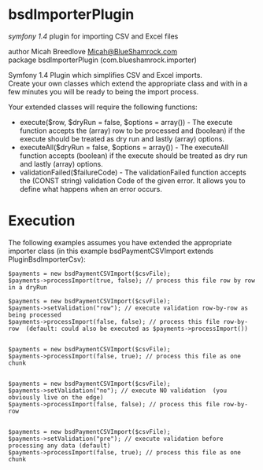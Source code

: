 bsdImporterPlugin
=================
*symfony 1.4* plugin for importing CSV and Excel files  
  
author Micah Breedlove <Micah@BlueShamrock.com>  
package bsdImporterPlugin (com.blueshamrock.importer)  

Symfony 1.4 Plugin which simplifies CSV and Excel imports.  
Create your own classes which extend the appropriate class and with in a few minutes you 
will be ready to being the import process.  
  
Your extended classes will require the following functions:  
* execute($row, $dryRun = false, $options = array()) - The execute function accepts the (array) row to be processed and (boolean) if the execute should be treated as dry run and lastly (array) options.  
* executeAll($dryRun = false, $options = array()) - The executeAll function accepts (boolean) if the execute should be treated as dry run and lastly (array) options.  
* validationFailed($failureCode) - The validationFailed function accepts the (CONST string) validation Code of the given error. It allows you to define what happens when an error occurs.
  
Execution
=========
The following examples assumes you have extended the appropriate importer class (in this example bsdPaymentCSVImport extends PluginBsdImporterCsv):  
    
    $payments = new bsdPaymentCSVImport($csvFile);  
    $payments->processImport(true, false); // process this file row by row in a dryRun  
       
    $payments = new bsdPaymentCSVImport($csvFile);  
    $payments->setValidation("row"); // execute validation row-by-row as being processed  
    $payments->processImport(false, false); // process this file row-by-row  (default: could also be executed as $payments->processImport())  
      
       
    $payments = new bsdPaymentCSVImport($csvFile);  
    $payments->processImport(false, true); // process this file as one chunk  
      
       
    $payments = new bsdPaymentCSVImport($csvFile);  
    $payments->setValidation("no"); // execute NO validation  (you obviously live on the edge)  
    $payments->processImport(false, false); // process this file row-by-row   
      
       
    $payments = new bsdPaymentCSVImport($csvFile);  
    $payments->setValidation("pre"); // execute validation before processing any data (default)  
    $payments->processImport(false, true); // process this file as one chunk  


